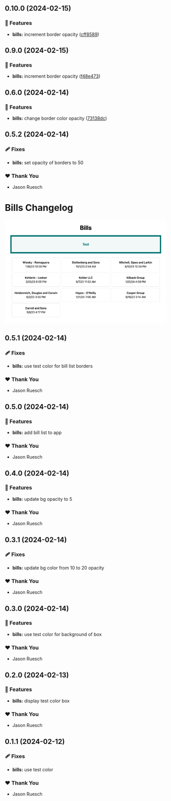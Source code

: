 ## 0.10.0 (2024-02-15)


### 🚀 Features

- **bills:** increment border opacity ([cff8589](https://github.com/jasonruesch/bills/commit/cff8589))

## 0.9.0 (2024-02-15)


### 🚀 Features

- **bills:** increment border opacity ([f48e473](https://github.com/jasonruesch/bills/commit/f48e473))

## 0.6.0 (2024-02-14)


### 🚀 Features

- **bills:** change border color opacity ([73138dc](https://github.com/jasonruesch/bills/commit/73138dc))

## 0.5.2 (2024-02-14)


### 🩹 Fixes

- **bills:** set opacity of borders to 50


### ❤️  Thank You

- Jason Ruesch

# Bills Changelog

![](assets/screenshot.png)

## 0.5.1 (2024-02-14)


### 🩹 Fixes

- **bills:** use test color for bill list borders


### ❤️  Thank You

- Jason Ruesch

## 0.5.0 (2024-02-14)


### 🚀 Features

- **bills:** add bill list to app


### ❤️  Thank You

- Jason Ruesch

## 0.4.0 (2024-02-14)


### 🚀 Features

- **bills:** update bg opacity to 5


### ❤️  Thank You

- Jason Ruesch

## 0.3.1 (2024-02-14)


### 🩹 Fixes

- **bills:** update bg color from 10 to 20 opacity


### ❤️  Thank You

- Jason Ruesch

## 0.3.0 (2024-02-14)


### 🚀 Features

- **bills:** use test color for background of box


### ❤️  Thank You

- Jason Ruesch

## 0.2.0 (2024-02-13)


### 🚀 Features

- **bills:** display test color box


### ❤️  Thank You

- Jason Ruesch

## 0.1.1 (2024-02-12)


### 🩹 Fixes

- **bills:** use test color


### ❤️  Thank You

- Jason Ruesch